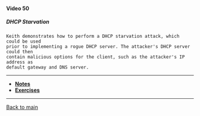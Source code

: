 #### Video 50

##### DHCP Starvation

```
Keith demonstrates how to perform a DHCP starvation attack, which could be used
prior to implementing a rogue DHCP server. The attacker's DHCP server could then
contain malicious options for the client, such as the attacker's IP address as
default gateway and DNS server.
```

---

- **[Notes](notes.md)**
- **[Exercises](exercises.md)**

---

[Back to main](https://github.com/rot0xd/CBTNuggets/blob/master/CEHv9/README.md)

